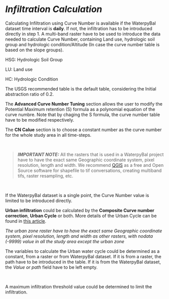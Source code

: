 # ***Infiltration Calculation***

Calculating Infiltration using Curve Number is available if the WaterpyBal dataset time interval is **daily**. If not, the infiltration has to be introduced directly in step 1.
A multi-band raster have to be used to introduce the data needed to calculate Curve Number, containing Land use, hydrologic soil group and hydrologic condition/Altitude (In case the curve number table is based on the slope groups).

HSG: Hydrologic Soil Group

LU: Land use

HC: Hydrologic Condition

The USGS recommended table is the default table, considering the Initial abstraction ratio of 0.2.

The **Advanced Curve Number Tuning** section allows the user to modify the Potential Maximum retention (S) formula as a polynomial equation of the curve numbre. Note that by chaging the S formula, the curve number table have to be modified respectively.

The **CN Calue** section is to choose a constant number as the curve number for the whole study area in all time-steps.

&nbsp;

>***IMPORTANT NOTE:*** All the rasters that is used in a WaterpyBal project have to have the exact same Geographic coordinate system, pixel resolution, length and width. We recommend [QGIS](https://www.qgis.org) as a free and Open Source software for shapefile to tif conversations, creating multiband tifs, raster resampling, etc. 

&nbsp;


If the WaterpyBal dataset is a single point, the Curve Number value is limited to be introduced directly. 

**Urban infiltration** could be calculated by the **Composite Curve number correction**, **Urban Cycle** or both. More details of the Urban Cycle can be found in [this article](https://github.com/IDAEA-EVS).

*The urban zone raster have to have the exact same Geographic coordinate system, pixel resolution, length and width as other rasters, with nodata (-9999) value in all the study area except the urban zone*

The variables to calculate the Urban water cycle could be determined as a constant, from a raster or from WaterpyBal dataset.
If it is from a raster, the path have to be introduced in the table.
If it is from the WaterpyBal dataset, the *Value or path* field have to be left empty.

&nbsp;


A maximum infiltration threshold value could be determined to limit the infiltration.